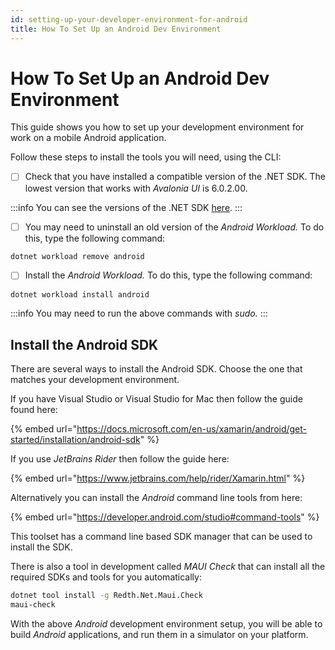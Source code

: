 ```yaml
---
id: setting-up-your-developer-environment-for-android
title: How To Set Up an Android Dev Environment
---
```


# How To Set Up an Android Dev Environment

This guide shows you how to set up your development environment for work on a mobile Android application.&#x20;

Follow these steps to install the tools you will need, using the CLI:

* [ ] Check that you have installed a compatible version of the .NET SDK. The lowest version that works with _Avalonia UI_ is 6.0.2.00.

:::info
You can see the versions of the .NET SDK [here](https://dotnet.microsoft.com/en-us/download/dotnet).
:::

* [ ] You may need to uninstall an old version of the _Android Workload._ To do this, type the following command:

```bash
dotnet workload remove android
```

* [ ] Install the _Android Workload._ To do this, type the following command:

```bash
dotnet workload install android
```

:::info
You may need to run the above commands with _sudo._
:::

## Install the Android SDK

There are several ways to install the Android SDK. Choose the one that matches your development environment.

If you have Visual Studio or Visual Studio for Mac then follow the guide found here:

{% embed url="https://docs.microsoft.com/en-us/xamarin/android/get-started/installation/android-sdk" %}

If you use _JetBrains Rider_ then follow the guide here:

{% embed url="https://www.jetbrains.com/help/rider/Xamarin.html" %}

Alternatively you can install the _Android_ command line tools from here:

{% embed url="https://developer.android.com/studio#command-tools" %}

This toolset has a command line based SDK manager that can be used to install the SDK.

There is also a tool in development called _MAUI Check_ that can install all the required SDKs and tools for you automatically:

```bash
dotnet tool install -g Redth.Net.Maui.Check
maui-check
```

With the above _Android_ development environment setup, you will be able to build _Android_ applications, and run them in a simulator on your platform.
